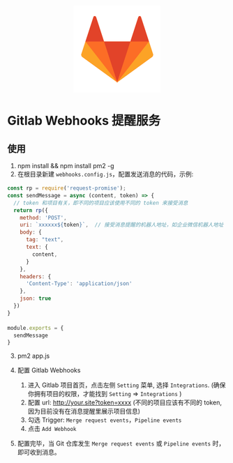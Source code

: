 <p align="center">
  <img src="https://raw.githubusercontent.com/yes1am/PicBed/master/img/gitlab.png" />
</p>

# Gitlab Webhooks 提醒服务

## 使用

1. npm install && npm install pm2 -g
2. 在根目录新建 `webhooks.config.js`，配置发送消息的代码，示例:

```js
const rp = require('request-promise');
const sendMessage = async (content, token) => {
  // token 和项目有关，即不同的项目应该使用不同的 token 来接受消息
  return rp({
    method: 'POST',
    uri: `xxxxxx${token}`,  // 接受消息提醒的机器人地址，如企业微信机器人地址
    body: {
      tag: "text",
      text: {
        content,
      }
    },
    headers: {
      'Content-Type': 'application/json'
    },
    json: true
  })
}

module.exports = {
  sendMessage
}
```
3. pm2 app.js

4. 配置 Gitlab Webhooks
   1. 进入 Gitlab 项目首页，点击左侧 `Setting` 菜单, 选择 `Integrations`. (确保你拥有项目的权限，才能找到 `Setting` => `Integrations` )
   2. 配置 url: http://your.site?token=xxxx (不同的项目应该有不同的 token, 因为目前没有在消息提醒里展示项目信息)
   3. 勾选 Trigger: `Merge request events`，`Pipeline events`
   4. 点击 `Add Webhook`
5. 配置完毕，当 Git 仓库发生 `Merge request events` 或 `Pipeline events` 时，即可收到消息。

